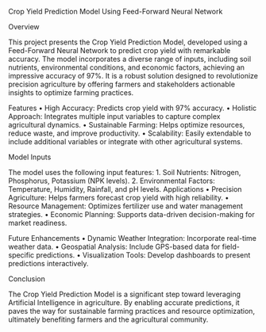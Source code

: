 Crop Yield Prediction Model Using Feed-Forward Neural Network

Overview

This project presents the Crop Yield Prediction Model, developed using a Feed-Forward Neural Network to predict crop yield with remarkable accuracy. The model incorporates a diverse range of inputs, including soil nutrients, environmental conditions, and economic factors, achieving an impressive accuracy of 97%. It is a robust solution designed to revolutionize precision agriculture by offering farmers and stakeholders actionable insights to optimize farming practices.

Features
	•	High Accuracy: Predicts crop yield with 97% accuracy.
	•	Holistic Approach: Integrates multiple input variables to capture complex agricultural dynamics.
	•	Sustainable Farming: Helps optimize resources, reduce waste, and improve productivity.
	•	Scalability: Easily extendable to include additional variables or integrate with other agricultural systems.

Model Inputs

The model uses the following input features:
	1.	Soil Nutrients: Nitrogen, Phosphorus, Potassium (NPK levels).
	2.	Environmental Factors: Temperature, Humidity, Rainfall, and pH levels.
Applications
	•	Precision Agriculture: Helps farmers forecast crop yield with high reliability.
	•	Resource Management: Optimizes fertilizer use and water management strategies.
	•	Economic Planning: Supports data-driven decision-making for market readiness.

Future Enhancements
	•	Dynamic Weather Integration: Incorporate real-time weather data.
	•	Geospatial Analysis: Include GPS-based data for field-specific predictions.
	•	Visualization Tools: Develop dashboards to present predictions interactively.

Conclusion

The Crop Yield Prediction Model is a significant step toward leveraging Artificial Intelligence in agriculture. By enabling accurate predictions, it paves the way for sustainable farming practices and resource optimization, ultimately benefiting farmers and the agricultural community.